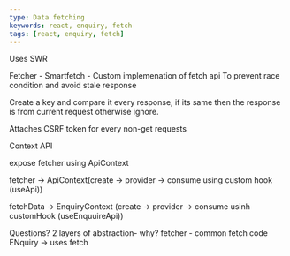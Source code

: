 ```yaml
---
type: Data fetching
keywords: react, enquiry, fetch
tags: [react, enquiry, fetch]
---
```

Uses SWR

Fetcher - Smartfetch - Custom implemenation of fetch api
To prevent race condition and avoid stale response

Create a key and compare it every response, if its same then the response is from current request otherwise ignore.

Attaches CSRF token for every non-get requests

Context API


expose fetcher using ApiContext

fetcher -> ApiContext(create -> provider -> consume using custom hook (useApi))


fetchData -> EnquiryContext (create -> provider -> consume usinh customHook (useEnquuireApi))

Questions?
2 layers of abstraction- why?
fetcher - common fetch code
ENquiry -> uses fetch
